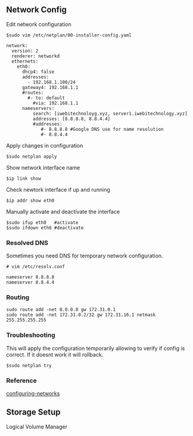 ## Network Config
Edit network configuration
```
$sudo vim /etc/netplan/00-installer-config.yaml
```
```
network:
  version: 2
  renderer: networkd
  ethernets:
    eth0:
      dhcp4: false
      addresses:
        - 192.168.1.100/24
      gateway4: 192.168.1.1
      #routes:
        #- to: default
          #via: 192.168.1.1
      nameservers:
          search: [iwebitechnoloyg.xyz, server1.iwebitechnology.xyz]
          addresses: [8.8.8.8, 8.8.4.4]
          #addresses:
             #- 8.8.8.8 #Google DNS use for name resolution
             #- 8.8.4.4
```
Apply changes in configuration
```
$sudo netplan apply
```
Show network interface name
```
$ip link show
```
Check newtork interface if up and running
```
$ip addr show eth0
```
Manually activate and deactivate the interface
```
$sudo ifup eth0   #activate
$sudo ifdown eth0 #deactivate
```
### Resolved DNS 
Sometimes you need DNS for temporary network configuration. 
```
# vim /etc/resolv.conf

nameserver 8.8.8.8 
nameserver 8.8.4.4
```
### Routing
```
sudo route add -net 0.0.0.0 gw 172.31.0.1
sudo route add -net 172.31.0.2/32 gw 172.31.16.1 netmask 255.255.255.255
```
### Troubleshooting
This will apply the configuration temporarily allowing to verify if config is correct. If it doesnt work it will rollback.
```
$sudo netplan try
```
### Reference
[configuring-networks](https://ubuntu.com/server/docs/configuring-networks)
## Storage Setup
Logical Volume Manager
```
```
